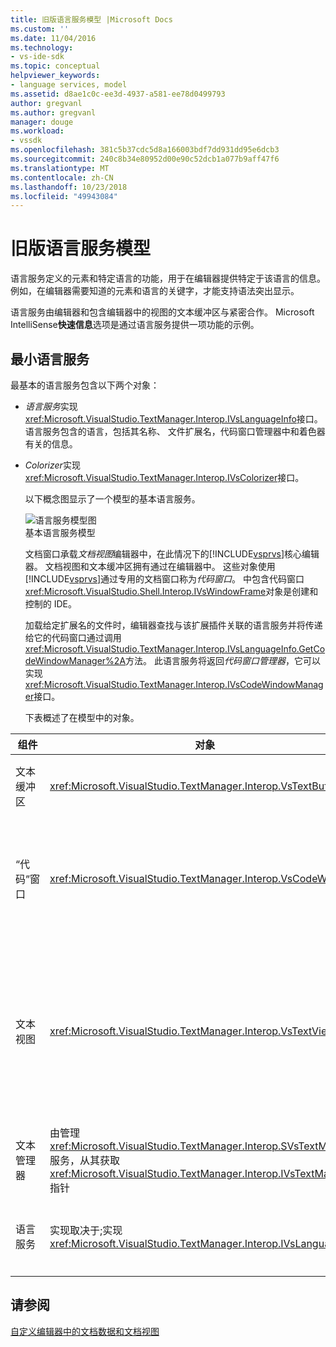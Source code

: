 ```yaml
---
title: 旧版语言服务模型 |Microsoft Docs
ms.custom: ''
ms.date: 11/04/2016
ms.technology:
- vs-ide-sdk
ms.topic: conceptual
helpviewer_keywords:
- language services, model
ms.assetid: d8ae1c0c-ee3d-4937-a581-ee78d0499793
author: gregvanl
ms.author: gregvanl
manager: douge
ms.workload:
- vssdk
ms.openlocfilehash: 381c5b37cdc5d8a166003bdf7dd931dd95e6dcb3
ms.sourcegitcommit: 240c8b34e80952d00e90c52dcb1a077b9aff47f6
ms.translationtype: MT
ms.contentlocale: zh-CN
ms.lasthandoff: 10/23/2018
ms.locfileid: "49943084"
---
```

# <a name="model-of-a-legacy-language-service"></a>旧版语言服务模型
语言服务定义的元素和特定语言的功能，用于在编辑器提供特定于该语言的信息。 例如，在编辑器需要知道的元素和语言的关键字，才能支持语法突出显示。  
  
 语言服务由编辑器和包含编辑器中的视图的文本缓冲区与紧密合作。 Microsoft IntelliSense**快速信息**选项是通过语言服务提供一项功能的示例。  
  
## <a name="a-minimal-language-service"></a>最小语言服务  
 最基本的语言服务包含以下两个对象：  
  
- *语言服务*实现<xref:Microsoft.VisualStudio.TextManager.Interop.IVsLanguageInfo>接口。 语言服务包含的语言，包括其名称、 文件扩展名，代码窗口管理器中和着色器有关的信息。  
  
- *Colorizer*实现<xref:Microsoft.VisualStudio.TextManager.Interop.IVsColorizer>接口。  
  
  以下概念图显示了一个模型的基本语言服务。  
  
  ![语言服务模型图](../../extensibility/media/vslanguageservicemodel.gif "vsLanguageServiceModel")  
  基本语言服务模型  
  
  文档窗口承载*文档视图*编辑器中，在此情况下的[!INCLUDE[vsprvs](../../code-quality/includes/vsprvs_md.md)]核心编辑器。 文档视图和文本缓冲区拥有通过在编辑器中。 这些对象使用[!INCLUDE[vsprvs](../../code-quality/includes/vsprvs_md.md)]通过专用的文档窗口称为*代码窗口*。 中包含代码窗口<xref:Microsoft.VisualStudio.Shell.Interop.IVsWindowFrame>对象是创建和控制的 IDE。  
  
  加载给定扩展名的文件时，编辑器查找与该扩展插件关联的语言服务并将传递给它的代码窗口通过调用<xref:Microsoft.VisualStudio.TextManager.Interop.IVsLanguageInfo.GetCodeWindowManager%2A>方法。 此语言服务将返回*代码窗口管理器*，它可以实现<xref:Microsoft.VisualStudio.TextManager.Interop.IVsCodeWindowManager>接口。  
  
  下表概述了在模型中的对象。  
  
| 组件 | 对象 | 函数 |
|------------------| - | - |
| 文本缓冲区 | <xref:Microsoft.VisualStudio.TextManager.Interop.VsTextBuffer> | Unicode 读取/写入文本流。 很可能要使用其他编码文本。 |
| “代码”窗口 | <xref:Microsoft.VisualStudio.TextManager.Interop.VsCodeWindow> | 包含一个或多个文本视图的文档窗口。 当[!INCLUDE[vsprvs](../../code-quality/includes/vsprvs_md.md)]是在多文档界面 (MDI) 模式下，代码窗口是 MDI 子窗体。 |
| 文本视图 | <xref:Microsoft.VisualStudio.TextManager.Interop.VsTextView> | 允许用户导航并通过使用键盘和鼠标来查看文本窗口。 文本视图作为一个编辑器，显示给用户。 您可以使用普通的编辑器窗口、 输出窗口和即时窗口中的文本视图。 此外，还可以配置代码窗口中的一个或多个文本视图。 |
| 文本管理器 | 由管理<xref:Microsoft.VisualStudio.TextManager.Interop.SVsTextManager>服务，从其获取<xref:Microsoft.VisualStudio.TextManager.Interop.IVsTextManager>指针 | 维护由前面所述的所有组件共享的常见信息组件。 |
| 语言服务 | 实现取决于;实现 <xref:Microsoft.VisualStudio.TextManager.Interop.IVsLanguageInfo> | 为编辑器提供了特定于语言的信息，如语法突出显示、 语句完成和大括号匹配的对象。 |
  
## <a name="see-also"></a>请参阅  
 [自定义编辑器中的文档数据和文档视图](../../extensibility/document-data-and-document-view-in-custom-editors.md)